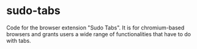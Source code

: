 # sudo-tabs
Code for the browser extension "Sudo Tabs". It is for chromium-based browsers and grants users a wide range of functionalities that have to do with tabs.
